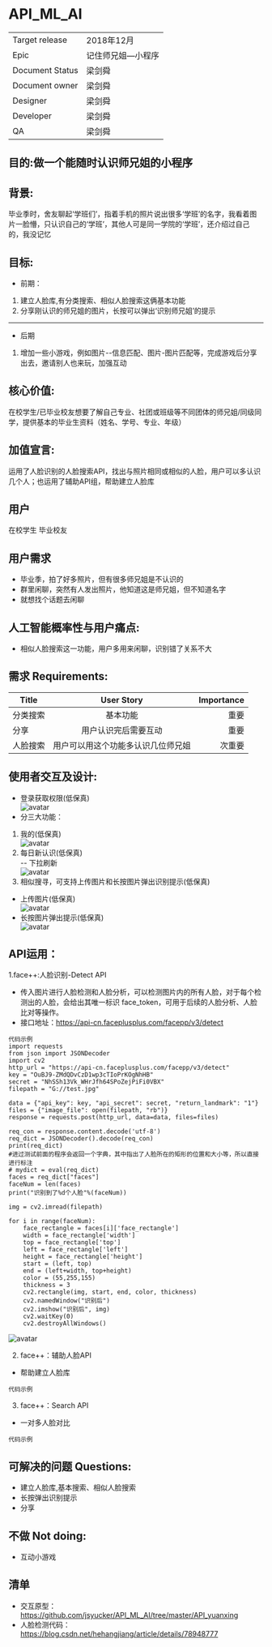 ﻿# API_ML_AI
 |||
 |--|--|
 |Target release|2018年12月|
 |Epic|记住师兄姐—小程序|
 |Document Status|梁剑舜|
 |Document owner|梁剑舜|
 |Designer|梁剑舜|
 |Developer|梁剑舜|
 |QA|梁剑舜|

## 目的:做一个能随时认识师兄姐的小程序
## 背景: 
毕业季时，舍友聊起‘学班们’，指着手机的照片说出很多‘学班’的名字，我看着图片一脸懵，只认识自己的‘学班’，其他人可是同一学院的‘学班’，还介绍过自己的，我没记忆<Br/>
## 目标:
- 前期：
1. 建立人脸库,有分类搜索、相似人脸搜索这俩基本功能
2. 分享刚认识的师兄姐的图片，长按可以弹出‘识别师兄姐’的提示
---
- 后期
1. 增加一些小游戏，例如图片--信息匹配、图片-图片匹配等，完成游戏后分享出去，邀请别人也来玩，加强互动
## 核心价值: 
在校学生/已毕业校友想要了解自己专业、社团或班级等不同团体的师兄姐/同级同学，提供基本的毕业生资料（姓名、学号、专业、年级）
## 加值宣言:
运用了人脸识别的人脸搜索API，找出与照片相同或相似的人脸，用户可以多认识几个人；也运用了辅助API组，帮助建立人脸库
## 用户
在校学生 毕业校友
## 用户需求
- 毕业季，拍了好多照片，但有很多师兄姐是不认识的
- 群里闲聊，突然有人发出照片，他知道这是师兄姐，但不知道名字
- 就想找个话题去闲聊
## 人工智能概率性与用户痛点: 
- 相似人脸搜索这一功能，用户多用来闲聊，识别错了关系不大
## 需求 Requirements: 
|Title|User Story|Importance|
|--|:--:|--:|
|分类搜索|基本功能|重要|
|分享|用户认识完后需要互动|重要|
|人脸搜索|用户可以用这个功能多认识几位师兄姐|次重要|
## 使用者交互及设计:
- 登录获取权限(低保真)<Br/>
![avatar](https://github.com/jsyucker/API_ML_AI/blob/master/authorization.jpg)
- 分三大功能：<Br/>
1. 我的(低保真)<Br/>
![avatar](https://github.com/jsyucker/API_ML_AI/blob/master/me.jpg)
2. 每日新认识(低保真)<Br/>
-- 下拉刷新<Br/>
![avatar](https://github.com/jsyucker/API_ML_AI/blob/master/new_recongnition.jpg)
3. 相似搜寻，可支持上传图片和长按图片弹出识别提示(低保真)<Br/>
- 上传图片(低保真)<Br/>
![avatar](https://github.com/jsyucker/API_ML_AI/blob/master/upload_photo.jpg)
- 长按图片弹出提示(低保真)<Br/>
![avatar](https://github.com/jsyucker/API_ML_AI/blob/master/photo_longpress.jpg)

## API运用：
1.face++:人脸识别-Detect API
- 传入图片进行人脸检测和人脸分析，可以检测图片内的所有人脸，对于每个检测出的人脸，会给出其唯一标识 face_token，可用于后续的人脸分析、人脸比对等操作。
- 接口地址：https://api-cn.faceplusplus.com/facepp/v3/detect
```
代码示例
import requests 
from json import JSONDecoder 
import cv2 
http_url = "https://api-cn.faceplusplus.com/facepp/v3/detect" 
key = "OuBJ9-ZMdQDvCzD1wp3cTIoPrKOgNhHB" 
secret = "NhSSh13Vk_WHrJfh64SPoZejPiFi0VBX" 
filepath = "G://test.jpg" 

data = {"api_key": key, "api_secret": secret, "return_landmark": "1"} 
files = {"image_file": open(filepath, "rb")} 
response = requests.post(http_url, data=data, files=files) 

req_con = response.content.decode('utf-8') 
req_dict = JSONDecoder().decode(req_con) 
print(req_dict) 
#进过测试前面的程序会返回一个字典，其中指出了人脸所在的矩形的位置和大小等，所以直接进行标注 
# mydict = eval(req_dict) 
faces = req_dict["faces"] 
faceNum = len(faces) 
print("识别到了%d个人脸"%(faceNum)) 

img = cv2.imread(filepath) 

for i in range(faceNum): 
    face_rectangle = faces[i]['face_rectangle'] 
    width = face_rectangle['width'] 
    top = face_rectangle['top'] 
    left = face_rectangle['left'] 
    height = face_rectangle['height'] 
    start = (left, top) 
    end = (left+width, top+height) 
    color = (55,255,155) 
    thickness = 3 
    cv2.rectangle(img, start, end, color, thickness) 
    cv2.namedWindow("识别后")
    cv2.imshow("识别后", img) 
    cv2.waitKey(0) 
    cv2.destroyAllWindows()
```
![avatar](https://github.com/jsyucker/API_ML_AI/blob/master/api_example.jpg)

2. face++：辅助人脸API
- 帮助建立人脸库
```
代码示例
```
3. face++：Search API
- 一对多人脸对比
```
代码示例
```
## 可解决的问题 Questions: 
-	建立人脸库,基本搜索、相似人脸搜索
-	长按弹出识别提示
- 分享

## 不做 Not doing: 
-	互动小游戏

## 清单
- 交互原型：https://github.com/jsyucker/API_ML_AI/tree/master/API_yuanxing
- 人脸检测代码：https://blog.csdn.net/hehangjiang/article/details/78948777
